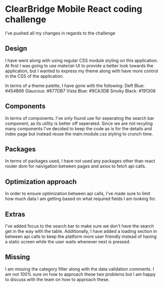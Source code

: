 # ClearBridge Mobile React coding challenge

I've pushed all my changes in regards to the challenge

## Design
I have went along with using regular CSS module styling on this application. At first I was going to use material-UI to provide a better look towards the application, but I wanted to express my theme along with have more control in the CSS of the application.

In terms of a theme palette, I have gone with the following:
 Deft Blue: #454B66
 Glaucous: #677DB7
 Vista Blue: #9CA3DB
 Smoky Black: #191308

## Components

In terms of components. I've only found use for seperating the search bar component, as its utility is better off seperated. Since we are not recyling many components I've decided to keep the code as is for the details and index page but instead reuse the main.module.css styling to crunch time.

## Packages
In terms of packages used, I have not used any packages other than react router dom for naivigation between pages and axios to fetch api calls.

## Optimization approach
In order to ensure optimization between api calls, I've made sure to limit how much data I am getting based on what required fields I am looking for.

## Extras

I've added focus to the search bar to make sure we don't have the search get in the way with the table. Additionally, I have added a loading section in between api calls to keep the platform more user friendly instead of having a static screen while the user waits whenever next is pressed.

## Missing
I am missing the category filter along with the data validation comments. I am not 100% sure on how to approach these two problems but I am happy to discuss with the team on how to approach these.

